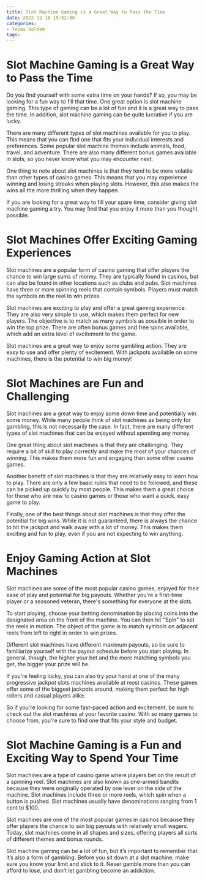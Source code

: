 ```yaml
---
title: Slot Machine Gaming is a Great Way to Pass the Time
date: 2022-12-18 15:52:06
categories:
- Texas Holdem
tags:
---
```



#  Slot Machine Gaming is a Great Way to Pass the Time

Do you find yourself with some extra time on your hands? If so, you may be looking for a fun way to fill that time. One great option is slot machine gaming. This type of gaming can be a lot of fun and it is a great way to pass the time. In addition, slot machine gaming can be quite lucrative if you are lucky.

There are many different types of slot machines available for you to play. This means that you can find one that fits your individual interests and preferences. Some popular slot machine themes include animals, food, travel, and adventure. There are also many different bonus games available in slots, so you never know what you may encounter next.

One thing to note about slot machines is that they tend to be more volatile than other types of casino games. This means that you may experience winning and losing streaks when playing slots. However, this also makes the wins all the more thrilling when they happen.

If you are looking for a great way to fill your spare time, consider giving slot machine gaming a try. You may find that you enjoy it more than you thought possible.

#  Slot Machines Offer Exciting Gaming Experiences

Slot machines are a popular form of casino gaming that offer players the chance to win large sums of money. They are typically found in casinos, but can also be found in other locations such as clubs and pubs. Slot machines have three or more spinning reels that contain symbols. Players must match the symbols on the reel to win prizes.

Slot machines are exciting to play and offer a great gaming experience. They are also very simple to use, which makes them perfect for new players. The objective is to match as many symbols as possible in order to win the top prize. There are often bonus games and free spins available, which add an extra level of excitement to the game.

Slot machines are a great way to enjoy some gambling action. They are easy to use and offer plenty of excitement. With jackpots available on some machines, there is the potential to win big money!

#  Slot Machines are Fun and Challenging

Slot machines are a great way to enjoy some down time and potentially win some money. While many people think of slot machines as being only for gambling, this is not necessarily the case. In fact, there are many different types of slot machines that can be enjoyed without spending any money.

One great thing about slot machines is that they are challenging. They require a bit of skill to play correctly and make the most of your chances of winning. This makes them more fun and engaging than some other casino games.

Another benefit of slot machines is that they are relatively easy to learn how to play. There are only a few basic rules that need to be followed, and these can be picked up quickly by most people. This makes them a great choice for those who are new to casino games or those who want a quick, easy game to play.

Finally, one of the best things about slot machines is that they offer the potential for big wins. While it is not guaranteed, there is always the chance to hit the jackpot and walk away with a lot of money. This makes them exciting and fun to play, even if you are not expecting to win anything.

#  Enjoy Gaming Action at Slot Machines

Slot machines are some of the most popular casino games, enjoyed for their ease of play and potential for big payouts. Whether you're a first-time player or a seasoned veteran, there's something for everyone at the slots.

To start playing, choose your betting denomination by placing coins into the designated area on the front of the machine. You can then hit "Spin" to set the reels in motion. The object of the game is to match symbols on adjacent reels from left to right in order to win prizes.

Different slot machines have different maximum payouts, so be sure to familiarize yourself with the payout schedule before you start playing. In general, though, the higher your bet and the more matching symbols you get, the bigger your prize will be.

If you're feeling lucky, you can also try your hand at one of the many progressive jackpot slots machines available at most casinos. These games offer some of the biggest jackpots around, making them perfect for high rollers and casual players alike.

So if you're looking for some fast-paced action and excitement, be sure to check out the slot machines at your favorite casino. With so many games to choose from, you're sure to find one that fits your style and budget.

#  Slot Machine Gaming is a Fun and Exciting Way to Spend Your Time

Slot machines are a type of casino game where players bet on the result of a spinning reel. Slot machines are also known as one-armed bandits because they were originally operated by one lever on the side of the machine. Slot machines include three or more reels, which spin when a button is pushed. Slot machines usually have denominations ranging from 1 cent to $100.

Slot machines are one of the most popular games in casinos because they offer players the chance to win big payouts with relatively small wagers. Today, slot machines come in all shapes and sizes, offering players all sorts of different themes and bonus rounds.

Slot machine gaming can be a lot of fun, but it’s important to remember that it’s also a form of gambling. Before you sit down at a slot machine, make sure you know your limit and stick to it. Never gamble more than you can afford to lose, and don’t let gambling become an addiction.